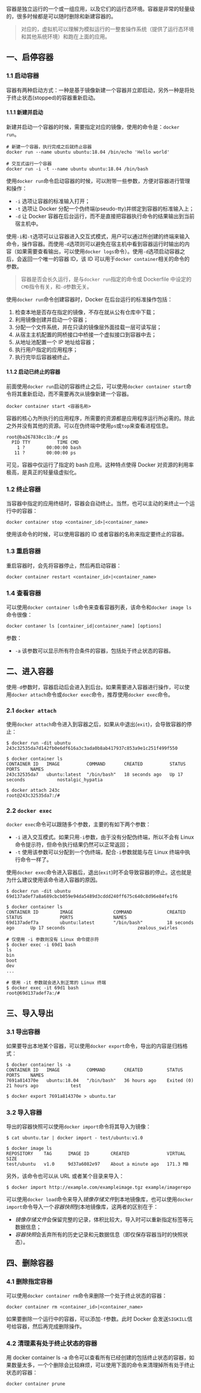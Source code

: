 容器是独立运行的一个或一组应用，以及它们的运行态环境。容器是非常的轻量级的，很多时候都是可以随时删除和新建容器的。

> 对应的，虚拟机可以理解为模拟运行的一整套操作系统（提供了运行态环境和其他系统环境）和跑在上面的应用。

## 一、启停容器

### 1.1 启动容器

容器有两种启动方式：一种是基于镜像新建一个容器并立即启动，另外一种是将处于终止状态(stopped)的容器重新启动。

#### 1.1.1 新建并启动

新建并启动一个容器的时候，需要指定对应的镜像，使用的命令是：`docker run`。

```shell
# 新建一个容器，执行完成之后就终止容器
docker run --name ubuntu ubuntu:18.04 /bin/echo 'Hello world'

# 交互式运行一个容器
docker run -i -t --name ubuntu ubuntu:18.04 /bin/bash
```

使用`docker run`命令启动容器的时候，可以附带一些参数，方便对容器进行管理和操作：

* `-i` 选项让容器的标准输入打开；
* `-t` 选项让 Docker 分配一个伪终端(pseudo-tty)并绑定到容器的标准输入上；
* `-d` 让 Docker 容器在后台运行，而不是直接把容器执行命令的结果输出到当前宿主机中。

使用`-i`和`-t`选项可以让容器进入交互式模式，用户可以通过所创建的终端来输入命令，操作容器。而使用`-d`选项则可以避免在宿主机中看到容器运行时输出的内容（如果需要查看输出，可以使用`docker logs`命令）。使用`-d`选项启动容器之后，会返回一个唯一的容器 ID，该 ID 可以用于`docker container`相关的命令的参数。

> 容器是否会长久运行，是与`docker run`指定的命令或 Dockerfile 中设定的`CMD`指令有关，和`-d`参数无关。

使用`docker run`命令创建容器时，Docker 在后台运行的标准操作包括：

1. 检查本地是否存在指定的镜像，不存在就从公有仓库中下载；
2. 利用镜像创建并启动一个容器；
3. 分配一个文件系统，并在只读的镜像层外面挂载一层可读写层；
4. 从宿主主机配置的网桥接口中桥接一个虚拟接口到容器中去；
5. 从地址池配置一个 IP 地址给容器；
6. 执行用户指定的应用程序；
7. 执行完毕后容器被终止。

#### 1.1.2 启动已终止的容器

前面使用`docker run`启动的容器终止之后，可以使用`docker container start`命令将其重新启动，而不需要再次从镜像新建一个容器。

```shell
docker container start <容器名称>
```

容器的核心为所执行的应用程序，所需要的资源都是应用程序运行所必需的。除此之外并没有其他的资源。可以在伪终端中使用`ps`或`top`来查看进程信息。

```
root@ba267838cc1b:/# ps
  PID TTY          TIME CMD
    1 ?        00:00:00 bash
   11 ?        00:00:00 ps
```

可见，容器中仅运行了指定的 bash 应用。这种特点使得 Docker 对资源的利用率极高，是真正的轻量级虚拟化。

### 1.2 终止容器

当容器中指定的应用终结时，容器会自动终止。当然，也可以主动的来终止一个运行中的容器：

```shell
docker container stop <container_id>|<container_name>
```

使用该命令的时候，可以使用容器的 ID 或者容器的名称来指定要终止的容器。

### 1.3 重启容器

重启容器时，会先将容器停止，然后再启动容器：

```shell
docker container restart <container_id>|<container_name>
```

### 1.4 查看容器

可以使用`docker container ls`命令来查看容器列表，该命令和`docker image ls`命令很像：

```shell
docker contaner ls [container_id|container_name] [options]
```

参数：

* `-a` 该参数可以显示所有符合条件的容器，包括处于终止状态的容器。

## 二、进入容器

使用`-d`参数时，容器启动后会进入到后台。如果需要进入容器进行操作，可以使用`docker attach`命令或`docker exec`命令，推荐使用`docker exec`命令。

### 2.1 `docker attach`

使用`docker attach`命令进入到容器之后，如果从中退出(`exit`)，会导致容器的停止：

```shell
$ docker run -dit ubuntu
243c32535da7d142fb0e6df616a3c3ada0b8ab417937c853a9e1c251f499f550

$ docker container ls
CONTAINER ID   IMAGE          COMMAND       CREATED          STATUS          PORTS    NAMES
243c32535da7   ubuntu:latest  "/bin/bash"   18 seconds ago   Up 17 seconds            nostalgic_hypatia

$ docker attach 243c
root@243c32535da7:/#
```

### 2.2 `docker exec`

`docker exec`命令可以跟随多个参数，主要的有如下两个参数：

* `-i` 进入交互模式。如果只用`-i`参数，由于没有分配伪终端，所以不会有 Linux 命令提示符，但命令执行结果仍然可以正常返回；
* `-t` 使用该参数可以分配到一个伪终端，配合`-i`参数就能与在 Linux 终端中执行命令一样了。

使用`docker exec`命令进入容器后，退出(`exit`)时不会导致容器的停止。这也就是为什么建议使用该命令进入容器的原因。

```shell
$ docker run -dit ubuntu
69d137adef7a8a689cbcb059e94da5489d3cddd240ff675c640c8d96e84fe1f6

$ docker container ls
CONTAINER ID        IMAGE               COMMAND             CREATED             STATUS              PORTS               NAMES
69d137adef7a        ubuntu:latest       "/bin/bash"         18 seconds ago      Up 17 seconds                           zealous_swirles

# 仅使用 -i 参数则没有 Linux 命令提示符
$ docker exec -i 69d1 bash
ls
bin
boot
dev
...

# 使用 -it 参数就会进入到正常的 Linux 终端
$ docker exec -it 69d1 bash
root@69d137adef7a:/#
```

## 三、导入导出

### 3.1 导出容器

如果要导出本地某个容器，可以使用`docker export`命令，导出的内容是归档格式：

```shell
$ docker container ls -a
CONTAINER ID   IMAGE          COMMAND       CREATED         STATUS                    PORTS    NAMES
7691a814370e   ubuntu:18.04   "/bin/bash"   36 hours ago    Exited (0) 21 hours ago            test

$ docker export 7691a814370e > ubuntu.tar
```

### 3.2 导入容器

导出的容器快照可以使用`docker import`命令将其导入为镜像：

```shell
$ cat ubuntu.tar | docker import - test/ubuntu:v1.0

$ docker image ls
REPOSITORY    TAG      IMAGE ID        CREATED              VIRTUAL SIZE
test/ubuntu   v1.0     9d37a6082e97    About a minute ago   171.3 MB
```

另外，该命令也可以从 URL 或者某个目录来导入：

```shell
$ docker import http://example.com/exampleimage.tgz example/imagerepo
```

可以使用`docker load`命令来导入*镜像存储文件*到本地镜像库，也可以使用`docker import`命令导入一个*容器快照*到本地镜像库，这两者的区别在于：

* *镜像存储文件*会保留完整的记录，体积比较大，导入时可以重新指定标签等元数据信息；
* *容器快照*会丢弃所有的历史记录和元数据信息（即仅保存容器当时的快照状态）。

## 四、删除容器

### 4.1 删除指定容器

可以使用`docker container rm`命令来删除一个处于终止状态的容器：

```shell
docker container rm <container_id>|<container_name>
```

如果要删除一个运行中的容器，可以添加`-f`参数。此时 Docker 会发送`SIGKILL`信号给容器，然后再完成删除操作。

### 4.2 清理素有处于终止状态的容器

用 docker container ls -a 命令可以查看所有已经创建的包括终止状态的容器，如果数量太多，一个个删除会比较麻烦，可以使用下面的命令来清理掉所有处于终止状态的容器：

```shell
docker container prune
```

